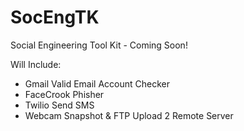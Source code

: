 # SocEngTK

Social Engineering Tool Kit - Coming Soon!

Will Include:
 - Gmail Valid Email Account Checker
 - FaceCrook Phisher
 - Twilio Send SMS
 - Webcam Snapshot & FTP Upload 2 Remote Server
